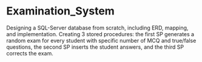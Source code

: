 # Examination_System
Designing a SQL-Server database from scratch, including ERD, mapping, and implementation. Creating 3 stored procedures: the first SP generates a random exam for every student with specific number of MCQ and true/false questions, the second SP inserts the student answers, and the third SP corrects the exam.

